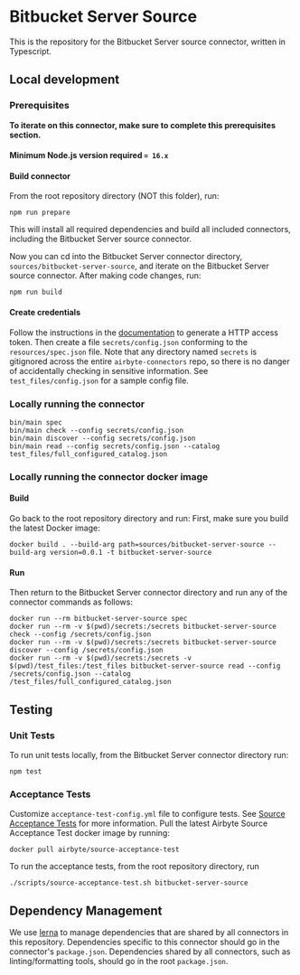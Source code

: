 # Bitbucket Server Source

This is the repository for the Bitbucket Server source connector, written in Typescript.

## Local development

### Prerequisites

**To iterate on this connector, make sure to complete this prerequisites
section.**

#### Minimum Node.js version required `= 16.x`

#### Build connector

From the root repository directory (NOT this folder), run:

```
npm run prepare
```

This will install all required dependencies and build all included connectors,
including the Bitbucket Server source connector.

Now you can cd into the Bitbucket Server connector directory, `sources/bitbucket-server-source`,
and iterate on the Bitbucket Server source connector. After making code changes, run:

```
npm run build
```

#### Create credentials

Follow the instructions in the
[documentation](https://confluence.atlassian.com/bitbucketserver/personal-access-tokens-939515499.html) to
generate a HTTP access token. Then create a file `secrets/config.json`
conforming to the `resources/spec.json` file. Note that any directory named
`secrets` is gitignored across the entire `airbyte-connectors` repo, so there is
no danger of accidentally checking in sensitive information. See
`test_files/config.json` for a sample config file.

### Locally running the connector

```
bin/main spec
bin/main check --config secrets/config.json
bin/main discover --config secrets/config.json
bin/main read --config secrets/config.json --catalog test_files/full_configured_catalog.json
```

### Locally running the connector docker image

#### Build

Go back to the root repository directory and run:
First, make sure you build the latest Docker image:

```
docker build . --build-arg path=sources/bitbucket-server-source --build-arg version=0.0.1 -t bitbucket-server-source
```

#### Run

Then return to the Bitbucket Server connector directory and run any of the connector
commands as follows:

```
docker run --rm bitbucket-server-source spec
docker run --rm -v $(pwd)/secrets:/secrets bitbucket-server-source check --config /secrets/config.json
docker run --rm -v $(pwd)/secrets:/secrets bitbucket-server-source discover --config /secrets/config.json
docker run --rm -v $(pwd)/secrets:/secrets -v $(pwd)/test_files:/test_files bitbucket-server-source read --config /secrets/config.json --catalog /test_files/full_configured_catalog.json
```

## Testing

### Unit Tests

To run unit tests locally, from the Bitbucket Server connector directory run:

```
npm test
```

### Acceptance Tests

Customize `acceptance-test-config.yml` file to configure tests. See [Source
Acceptance
Tests](https://docs.airbyte.io/connector-development/testing-connectors/source-acceptance-tests-reference)
for more information.
Pull the latest Airbyte Source Acceptance Test docker image by running:

```
docker pull airbyte/source-acceptance-test
```

To run the acceptance tests, from the root repository directory, run

```
./scripts/source-acceptance-test.sh bitbucket-server-source
```

## Dependency Management

We use [lerna](https://lerna.js.org/) to manage dependencies that are shared by
all connectors in this repository. Dependencies specific to this connector
should go in the connector's `package.json`. Dependencies shared by all
connectors, such as linting/formatting tools, should go in the root
`package.json`.

